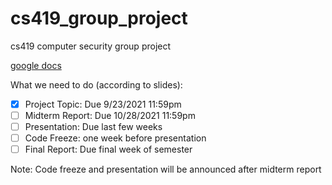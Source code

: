 # cs419_group_project
cs419 computer security group project

[google docs](https://docs.google.com/document/d/15hVa0cmSZLMbEvgxXL2C6mP6GTozdQyf7S_c2eYLCLU/edit?usp=sharing)

What we need to do (according to slides):  
- [x] Project Topic: Due 9/23/2021 11:59pm  
- [ ] Midterm Report: Due 10/28/2021 11:59pm    
- [ ] Presentation: Due last few weeks  
- [ ] Code Freeze: one week before presentation  
- [ ] Final Report: Due final week of semester  
  
Note: Code freeze and presentation will be announced after midterm report